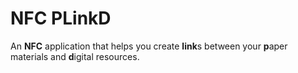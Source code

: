 # NFC PLinkD

An **NFC** application that helps you create **link**s between your **p**aper materials and **d**igital resources.
